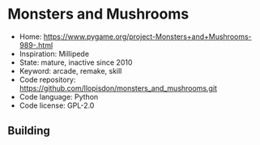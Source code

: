 # Monsters and Mushrooms

- Home: https://www.pygame.org/project-Monsters+and+Mushrooms-989-.html
- Inspiration: Millipede
- State: mature, inactive since 2010
- Keyword: arcade, remake, skill
- Code repository: https://github.com/llopisdon/monsters_and_mushrooms.git
- Code language: Python
- Code license: GPL-2.0

## Building
